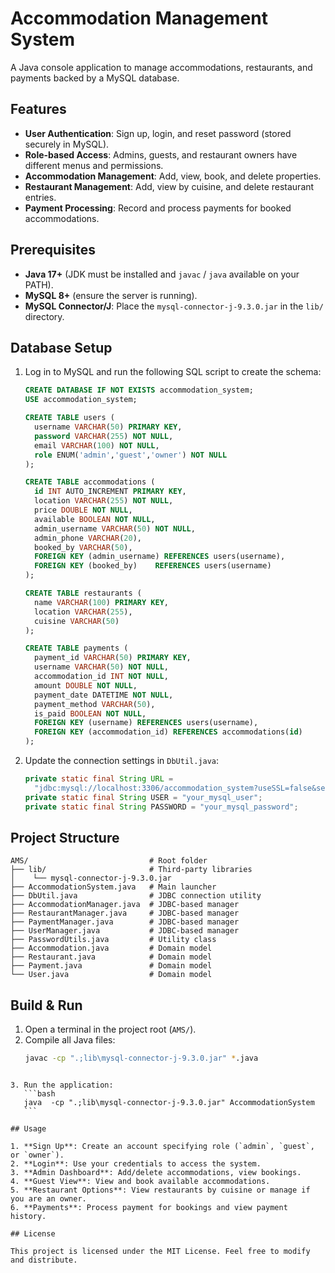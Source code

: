 # Accommodation Management System

A Java console application to manage accommodations, restaurants, and payments backed by a MySQL database.

## Features

- **User Authentication**: Sign up, login, and reset password (stored securely in MySQL).
- **Role-based Access**: Admins, guests, and restaurant owners have different menus and permissions.
- **Accommodation Management**: Add, view, book, and delete properties.
- **Restaurant Management**: Add, view by cuisine, and delete restaurant entries.
- **Payment Processing**: Record and process payments for booked accommodations.

## Prerequisites

- **Java 17+** (JDK must be installed and `javac` / `java` available on your PATH).
- **MySQL 8+** (ensure the server is running).
- **MySQL Connector/J**: Place the `mysql-connector-j-9.3.0.jar` in the `lib/` directory.

## Database Setup

1. Log in to MySQL and run the following SQL script to create the schema:

   ```sql
   CREATE DATABASE IF NOT EXISTS accommodation_system;
   USE accommodation_system;

   CREATE TABLE users (
     username VARCHAR(50) PRIMARY KEY,
     password VARCHAR(255) NOT NULL,
     email VARCHAR(100) NOT NULL,
     role ENUM('admin','guest','owner') NOT NULL
   );

   CREATE TABLE accommodations (
     id INT AUTO_INCREMENT PRIMARY KEY,
     location VARCHAR(255) NOT NULL,
     price DOUBLE NOT NULL,
     available BOOLEAN NOT NULL,
     admin_username VARCHAR(50) NOT NULL,
     admin_phone VARCHAR(20),
     booked_by VARCHAR(50),
     FOREIGN KEY (admin_username) REFERENCES users(username),
     FOREIGN KEY (booked_by)    REFERENCES users(username)
   );

   CREATE TABLE restaurants (
     name VARCHAR(100) PRIMARY KEY,
     location VARCHAR(255),
     cuisine VARCHAR(50)
   );

   CREATE TABLE payments (
     payment_id VARCHAR(50) PRIMARY KEY,
     username VARCHAR(50) NOT NULL,
     accommodation_id INT NOT NULL,
     amount DOUBLE NOT NULL,
     payment_date DATETIME NOT NULL,
     payment_method VARCHAR(50),
     is_paid BOOLEAN NOT NULL,
     FOREIGN KEY (username) REFERENCES users(username),
     FOREIGN KEY (accommodation_id) REFERENCES accommodations(id)
   );
   ```

2. Update the connection settings in `DbUtil.java`:

   ```java
   private static final String URL =
     "jdbc:mysql://localhost:3306/accommodation_system?useSSL=false&serverTimezone=UTC";
   private static final String USER = "your_mysql_user";
   private static final String PASSWORD = "your_mysql_password";
   ```

## Project Structure

```
AMS/                           # Root folder
├── lib/                       # Third-party libraries
│    └── mysql-connector-j-9.3.0.jar
├── AccommodationSystem.java   # Main launcher
├── DbUtil.java                # JDBC connection utility
├── AccommodationManager.java  # JDBC-based manager
├── RestaurantManager.java     # JDBC-based manager
├── PaymentManager.java        # JDBC-based manager
├── UserManager.java           # JDBC-based manager
├── PasswordUtils.java         # Utility class
├── Accommodation.java         # Domain model
├── Restaurant.java            # Domain model
├── Payment.java               # Domain model
└── User.java                  # Domain model
````

## Build & Run

1. Open a terminal in the project root (`AMS/`).
2. Compile all Java files:
   ```bash
   javac -cp ".;lib\mysql-connector-j-9.3.0.jar" *.java
````

3. Run the application:
   ```bash
   java  -cp ".;lib\mysql-connector-j-9.3.0.jar" AccommodationSystem
   ```

## Usage

1. **Sign Up**: Create an account specifying role (`admin`, `guest`, or `owner`).
2. **Login**: Use your credentials to access the system.
3. **Admin Dashboard**: Add/delete accommodations, view bookings.
4. **Guest View**: View and book available accommodations.
5. **Restaurant Options**: View restaurants by cuisine or manage if you are an owner.
6. **Payments**: Process payment for bookings and view payment history.

## License

This project is licensed under the MIT License. Feel free to modify and distribute.

